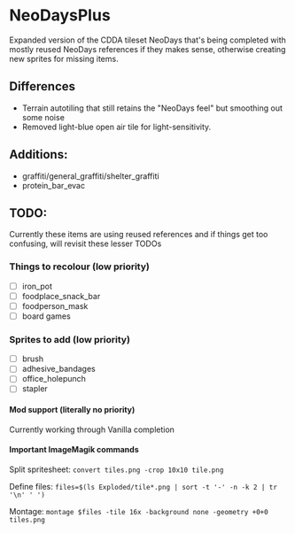 # NeoDaysPlus
Expanded version of the CDDA tileset NeoDays that's being completed with mostly reused NeoDays references if they makes sense, otherwise creating new sprites for missing items.

## Differences
- Terrain autotiling that still retains the "NeoDays feel" but smoothing out some noise
- Removed light-blue open air tile for light-sensitivity.

## Additions:
- graffiti/general_graffiti/shelter_graffiti
- protein_bar_evac

## TODO:
Currently these items are using reused references and if things get too confusing, will revisit these lesser TODOs

### Things to recolour (low priority)
- [ ] iron_pot
- [ ] foodplace_snack_bar
- [ ] foodperson_mask
- [ ] board games

### Sprites to add (low priority)
- [ ] brush
- [ ] adhesive_bandages
- [ ] office_holepunch
- [ ] stapler

#### Mod support (literally no priority)
Currently working through Vanilla completion

#### Important ImageMagik commands
Split spritesheet: `convert tiles.png -crop 10x10 tile.png`

Define files: `files=$(ls Exploded/tile*.png | sort -t '-' -n -k 2 | tr '\n' ' ')`

Montage: `montage $files -tile 16x -background none -geometry +0+0 tiles.png`
